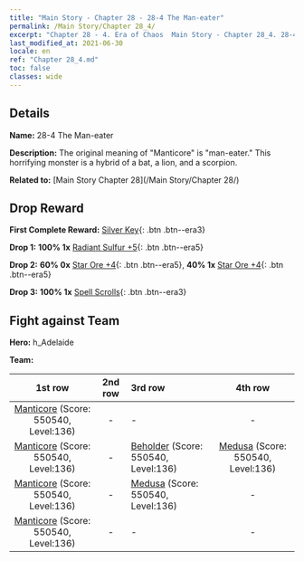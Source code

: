 ```yaml
---
title: "Main Story - Chapter 28 - 28-4 The Man-eater"
permalink: /Main Story/Chapter 28_4/
excerpt: "Chapter 28 - 4. Era of Chaos  Main Story - Chapter 28_4. 28-4 The Man-eater"
last_modified_at: 2021-06-30
locale: en
ref: "Chapter 28_4.md"
toc: false
classes: wide
---
```


## Details

 **Name:** 28-4 The Man-eater

 **Description:** The original meaning of \"Manticore\" is \"man-eater.\" This horrifying monster is a hybrid of a bat, a lion, and a scorpion.

 **Related to:** [Main Story Chapter 28](/Main Story/Chapter 28/)

## Drop Reward

 **First Complete Reward:** [Silver Key](/Items/con_693/){: .btn .btn--era3}

 **Drop 1:** **100% 1x** [Radiant Sulfur +5](/Items/mat_99/){: .btn .btn--era5}

 **Drop 2:** **60% 0x** [Star Ore +4](/Items/mat_89/){: .btn .btn--era5}, **40% 1x** [Star Ore +4](/Items/mat_89/){: .btn .btn--era5}

 **Drop 3:** **100% 1x** [Spell Scrolls](/Items/con_694/){: .btn .btn--era3}


## Fight against Team
 **Hero:** h_Adelaide

 **Team:**


  | 1st row | 2nd row | 3rd row | 4th row |
  |:----:|:----:|:----|:----:|
  | [Manticore](/units/Manticore/) (Score: 550540, Level:136)  | - | - | - |
  | [Manticore](/units/Manticore/) (Score: 550540, Level:136)  | - | [Beholder](/units/Beholder/) (Score: 550540, Level:136)  | [Medusa](/units/Medusa/) (Score: 550540, Level:136)  |
  | [Manticore](/units/Manticore/) (Score: 550540, Level:136)  | - | [Medusa](/units/Medusa/) (Score: 550540, Level:136)  | - |
  | [Manticore](/units/Manticore/) (Score: 550540, Level:136)  | - | - | - |


